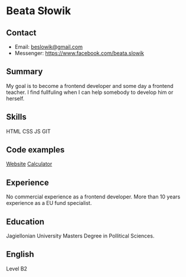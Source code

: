 # Beata Słowik
## Contact 
* Email: beslowik@gmail.com
* Messenger: https://www.facebook.com/beata.slowik
## Summary
My goal is to become a frontend developer and some day a frontend teacher. I find fullfuling when I can help somebody to develop him or herself.
## Skills
HTML
CSS
JS
GIT
## Code examples
[Website](https://github.com/beaslowik/bhagaskara_website)
[Calculator](https://github.com/beaslowik/calculator_jQuery) 
## Experience
No commercial experience as a frontend developer. More than 10 years experience as a EU fund specialist.
## Education
Jagiellonian University Masters Degree in Pollitical Sciences.
## English
Level B2
